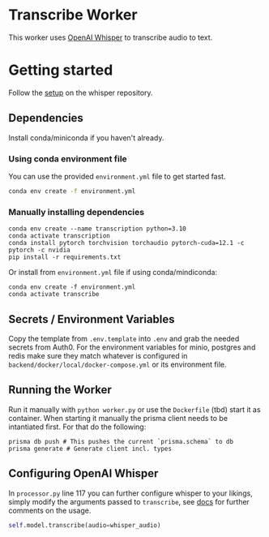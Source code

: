 # Transcribe Worker

This worker uses [OpenAI Whisper](https://github.com/openai/whisper) to transcribe audio to text.

# Getting started

Follow the [setup](https://github.com/openai/whisper?tab=readme-ov-file#setup) on the whisper repository.

## Dependencies

Install conda/miniconda if you haven't already.

### Using conda environment file

You can use the provided `environment.yml` file to get started fast.

```bash
conda env create -f environment.yml
```

### Manually installing dependencies

```shell
conda env create --name transcription python=3.10
conda activate transcription
conda install pytorch torchvision torchaudio pytorch-cuda=12.1 -c pytorch -c nvidia
pip install -r requirements.txt
```

Or install from `environment.yml` file if using conda/mindiconda:

```shell
conda env create -f environment.yml
conda activate transcribe
```

## Secrets / Environment Variables

Copy the template from `.env.template` into `.env` and grab the needed secrets from Auth0. For the environment variables for minio, postgres and redis make sure they match whatever is configured in `backend/docker/local/docker-compose.yml` or its environment file.

## Running the Worker

Run it manually with `python worker.py` or use the `Dockerfile` (tbd) start it as container.
When starting it manually the prisma client needs to be intantiated first. For that do the following:

```shell
prisma db push # This pushes the current `prisma.schema` to db
prisma generate # Generate client incl. types
```

## Configuring OpenAI Whisper

In `processor.py` line 117 you can further configure whisper to your likings, simply modify the arguments passed to `transcribe`, see [docs](https://github.com/openai/whisper?tab=readme-ov-file#python-usage) for further comments on the usage.

```python
self.model.transcribe(audio=whisper_audio)
```
